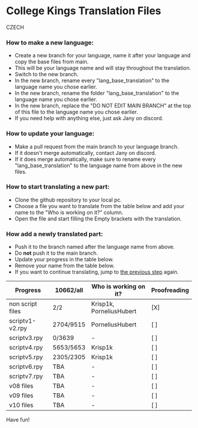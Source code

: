 # College Kings Translation Files

CZECH

### How to make a new language:
 - Create a new branch for your language, name it after your language and copy the base files from main.
 - This will be your language name and will stay throughout the translation.
 - Switch to the new branch.
 - In the new branch, rename every "lang_base_translation" to the language name you chose earlier.
 - In the new branch, rename the folder "lang_base_translation" to the language name you chose earlier.
 - In the new branch, replace the "DO NOT EDIT MAIN BRANCH" at the top of this file to the language name you chose earlier.
 - If you need help with anything else, just ask Jany on discord.

### How to update your language:
 - Make a pull request from the main branch to your language branch.
 - If it doesn't merge automatically, contact Jany on discord.
 - If it does merge automatically, make sure to rename every "lang_base_translation" to the language name from above in the new files.

### How to start translating a new part:
 - Clone the github repository to your local pc.
 - Choose a file you want to translate from the table below and add your name to the "Who is working on it?" column.
 - Open the file and start filling the Empty brackets with the translation.

### How add a newly translated part:
 - Push it to the branch named after the language name from above.
 - Do **not** push it to the main branch.
 - Update your progress in the table below.
 - Remove your name from the table below. 
 - If you want to continue translating, jump to [the previous step](https://github.com/College-Kings/College-Kings-Translations#how-to-start-translating-a-new-part) again.

Progress | 10662/all | Who is working on it? | Proofreading
-------- | -------- | --------- | ---------
non script files | 2/2 | Krisp1k, PorneliusHubert | [X]
scriptv1-v2.rpy | 2704/9515 | PorneliusHubert | [ ]
scriptv3.rpy | 0/3639 | - | [ ]
scriptv4.rpy | 5653/5653 | Krisp1k | [ ]
scriptv5.rpy | 2305/2305 | Krisp1k | [ ]
scriptv6.rpy | TBA | - | [ ]
scriptv7.rpy |TBA | - | [ ]
v08 files | TBA | - | [ ]
v09 files | TBA | - | [ ]
v10 files | TBA | - | [ ]


Have fun!
